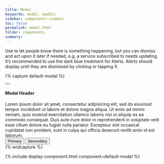 ```yaml
---
title: Modal
keywords: modal, modals
sidebar: components-sidebar
toc: false
permalink: modal.html
folder: components
summary:
---
```


Use to let people know there is something happening, but you can dismiss and act upon it later if needed, e.g. a service subscribed to needs updating. It’s recommended to use the dark blue treatment for Alerts. Alerts should display until they are dismissed by clicking or tapping X.

{% capture default-modal %}
<div class="modal-demo-bg">
<div class="tn-modal">
    <div class="tn-modal__content">
        <div class="tn-modal__header">
            <button class="tn-button tn-button--text tn-button--icon tn-button--small" aria-label="close">
                <span class="tn-icon tn-icon--close" role="presentation"></span>
            </button>
            <h4 class="tn-modal__title">Modal Header</h4>
        </div>
        <div class="tn-modal__body">
            Lorem ipsum dolor sit amet, consectetur adipisicing elit, sed do eiusmod tempor incididunt ut labore et dolore magna aliqua. Ut enim ad minim veniam, quis nostrud exercitation ullamco laboris nisi ut aliquip ex ea commodo consequat. Duis aute irure dolor in reprehenderit in voluptate velit esse cillum dolore eu fugiat nulla pariatur. Excepteur sint occaecat cupidatat non proident, sunt in culpa qui officia deserunt mollit anim id est laborum.
        </div>
        <footer class="tn-modal__footer-items">
            <button class="tn-modal__button-primary">Primary</button>
            <button class="tn-modal__button-secondary">Secondary</button>
        </footer>
    </div>
</div>
</div>
{% endcapture %}

{% include display-component.html component=default-modal %}
